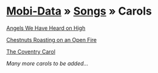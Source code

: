 [Mobi-Data]( ../../index.html) &raquo; [Songs]( ../index.html ) &raquo; Carols
===

[Angels We Have Heard on High]( angels-we-have-heard/index.html )

[Chestnuts Roasting on an Open Fire]( chestnuts-roasting/index.html )

[The Coventry Carol]( coventry-carol/index.html )

_Many more carols to be added..._